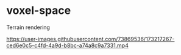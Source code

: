 # voxel-space
Terrain rendering

https://user-images.githubusercontent.com/73869536/173217267-ced6e0c5-c4fd-4a9d-b8bc-a74a8c9a7331.mp4
